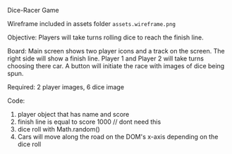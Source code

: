 Dice-Racer Game

Wireframe included in assets folder `assets.wireframe.png`

Objective: Players will take turns rolling dice to reach the finish line. 

Board: Main screen shows two player icons and a track on the screen. The right side will show a finish line. Player 1 and Player 2 will take turns choosing there car. A button will initiate the race with images of dice being spun. 

Required: 2 player images, 6 dice image

Code: 
1. player object that has name and score
2. finish line is equal to score 1000 // dont need this
3. dice roll with Math.random()
4. Cars will move along the road on the DOM's x-axis depending on the dice roll
